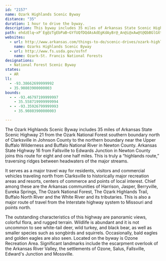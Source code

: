 ```yaml
---
id: "2157"
name: Ozark Highlands Scenic Byway
distance: "35"
duration: 1 hour to drive the byway.
description: This byway includes 35 miles of Arkansas State Scenic Highway 21 from the southern border of the Ozark National Forest, near Clarksville, to the northern border, near the Upper Buffalo Wilderness and Buffalo National River.
path: ehdzElq~xP`Eg@zTgEbPaB~GYfUQfDQdAsAdEgKdAyBr@_An@i@xAw@t@QbBGlGXt@A|@UbP}JrAc@`AB\Jx@f@~A~AbAr@rBr@~ADpHY~Am@bByAnDsFpCmDhB_Ax@QtK?pPNpG`@lBX~@j@XXTl@Rz@hCpOh@zBXj@t@~@|Ah@rAHxA_@hQuKbBoAhCiCvHsJhCeBnEoB|@w@d@s@XeAVwGJcA~@eBt@a@p@QtES|@S|@e@n@q@~@oB~CgMpBcNdAwEjIwW~@yBXg@jAsAzAu@|HwBrAEt@Vl@d@zCtDdGfDh@|@d@xAv@tAtF~ErBrCvAfDt@jCb@nCXjEhAhKjA`Ir@xC|AdC~AlAx@R|BXvGPxAh@b@b@d@`ATv@x@zIx@zCtK~OzAfD|A`G|@~Ad@f@dA^lOv@nCz@~AxAxHrKt@`Bt@zBd@xBh@pDlCr_@b@fDj@fBrApCzI|Oh@hBd@nIb@lBdDnGbB~DfCrJhAlCrA~A~@x@lJlFrPfEbDfB~BdCdFtGbAx@xErAt@j@bAlAlBzDx@bArExCr@t@p@pAl@`BlAzJd@jBz@~AvG`K`AfC~@tDbB~Ht@rE|B~[j@tClA|Cx@rAlBtBxPdMnCzBjIdJbGlDhDhApBbAh@f@pA`B|@~CRvBBtAM`BoAlF]vBCtFLvRIvCUzA}BpG[rAWtDVdDVlAv@rB`@r@h@x@x@v@nCfBvArAlB`C`G~InBlBfD`CbFvBrB^~O~AtCf@dEdBdAr@`ErDZPl@HdA?lEYxOrC~@d@bAx@bKnMvArBn@Vr@DbBCrF_@vDPrCp@~Ar@lAx@nCdCtAr@zBRz@KdA_@j@a@n@}@bEuIj@aBXsABsCsAsGUkCDaDNgAr@qBn@kAtDaFd@mAt@eF`@gAh@u@|@q@`I_ErByAnCaCxFaGlAmBd@qAbBgJ\_An@s@v@[hG_@xA_@vCcAhAGhAD~@Tz@h@f@^bDzDzArArAv@vC`AnC\pBFbCa@dC_BlAoAbDgDnCuDxA_DzAoEzCoLXw@x@kAlAgA|Cs@lKk@nBWjCoAz@eAl@kAx@iCTqBCyFHoBb@gCd@}AfFiL^qBN_DRiFEy@S_Be@mAcD{Fm@_COyBBsBTsAjA_DvAyAlCyAdOuG|@i@jAaAbB_CbA_Cn@{BZuCHyB?iB_@cDy@gDiAyBoA_BsAkAyCoBc@c@}@_Bk@iCE_CNwAh@eBh@aAxR_Ur@qAxFoOl@s@p@WrABXLfEfF|ElDzK`L|ArAz@`@lDj@~AJ|@MnBe@nBy@vGwDv@U~AKb@D~@ZnApAj@jBl@lEZz@\p@lAjAhB`@pKxAtCj@t]|JnH~BbGv@~DRxK?n@F|Cp@tMfEnBtAbB|Br@fBX`AhBpKn@bBh@|@rAnAt@\|BZzOU~B_@|Ae@pEgCdAe@bAWlCP~Ap@x@dARb@xAvHt@fBb@f@tDbCr@n@p@bBJnCOfBWbAk@`AsB~BYj@Sx@ErAv@`C~@r@~@^vEx@x@Xh@p@^`ADdA_@xDHt@Tv@t@xA`X`OhBfAxApAxQtPl@`ApBrEhAlDl@`AxAdBfBjAxEzArAfAd@v@n@jBtChPp@~B|AbCnC~Cl@jAvJjWn@x@lAd@jAAfAc@dAsArBgF|AaBvKyIbB{@bA]rBQrB?b_@j@dGDxCEfEe@vYaEjCe@tAa@tBkArBeCzFwLt@eAlA_AxBq@rCg@dBaAlBsC|BmFdAyAxBWdQHdY`@lXRhQkBlAu@vIsHnFqBfAgAZmADm@AyBImBBmD~@mJTyANa@lAeBxA{FrAeDnD{ElAq@pDaAdAiAn@cCXqCTa@h@e@j@Q~YoFhAOnAj@jIzK`@r@pEfSz@xBbAzAn@|@fAt@nBXr@BtJrA`KRnA`@vN`JfSdJlBr@nBRbBMjIeCjCY~Kd@nOs@`K^lD_@vB]jAa@hAKpE~@vK?dAKdOmDlAy@h@_ANu@?qAOgASk@q@s@sCyAgF]_AOqDwAyAGcDFs@GeBeBsAeAoAa@wC_@sBk@c@e@EQD}@f@k@t@Q~BMfAc@bCAxE^v@?rIgAxCkA~JsAhBk@vCsAdA{@fCwCjAu@nA]pEa@hBw@hBqArAa@`GEf[b@fHl@zLTfGg@fC?hBPjPbE`Cb@
websites:
  - url: http://www.arkansas.com/things-to-do/scenic-drives/ozark-highlands.aspx
    name: Ozarks Highlands Scenic Byway
  - url: http://www.fs.usda.gov/osfnf
    name: Ozark-St. Francis National Forests
designations:
  - National Forest Scenic Byway
states:
  - AR
ll:
  - -93.38662699999992
  - 35.90803900000003
bounds:
  - - -93.46797199999997
    - 35.558719999999994
  - - -93.35926799999993
    - 35.90803900000003

---
```


The Ozark Highlands Scenic Byway includes 35 miles of Arkansas State Scenic Highway 21 from the Ozark National Forest southern boundary north of Clarksville in Johnson County to the northern boundary near the Upper Buffalo Wilderness and Buffalo National River in Newton County. Arkansas State Highway 16 from Fallsville to Edwards Junction in Newton County joins this route for eight and one half miles. This is truly a &#8220;highlands route,&#8221; traversing ridges between headwaters of the major streams.

It serves as a major travel way for residents, visitors and commercial vehicles traveling north from Clarksville to historically major recreation areas and resorts, centers of commerce and points of local interest. Chief among these are the Arkansas communities of Harrison, Jasper, Berryville, Eureka Springs, The Ozark National Forest, The Ozark Highlands Trail, Buffalo North River and the White River and its tributaries. This is also a major route of travel from the Interstate highway system to Missouri and points north.

The outstanding characteristics of this highway are panoramic views, colorful flora, and rugged terrain. Wildlife is abundant and it is not uncommon to see white-tail deer, wild turkey, and black bear, as well as smaller species such as songbirds and squirrels. Occasionally, bald eagles and golden eagles are also seen. Located on the byway is Ozone Recreation Area. Significant landmarks include the escarpment overlook of the Arkansas River Valley, the settlements of Ozone, Salus, Fallsville, Edward's Junction and Mossville.

